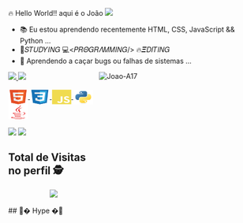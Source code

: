🔥 Hello World!! aqui é o João <img src="https://raw.githubusercontent.com/iampavangandhi/iampavangandhi/master/gifs/Hi.gif" width="30px">

- 📚 Eu estou aprendendo recentemente HTML, CSS, JavaScript && Python ...
- 🎒𝑆𝑇𝑈𝐷𝑌𝐼𝑁𝐺 💻<𝑃𝑅𝛩𝐺𝑅𝛬𝛭𝛭𝐼𝑁𝐺/> 🔥𝜩𝐷𝐼𝑇𝐼𝑁𝐺
- 🐛 Aprendendo a caçar bugs ou falhas de sistemas ...

<div>
  <a href="https://github.com/Joao-A17">
  <img align="right" alt="Joao-A17" height="300" width="320" src="https://i.pinimg.com/originals/25/f5/0b/25f50bca01a360d940cf512d2b336871.gif">
  <img height="180em" src="https://github-readme-stats.vercel.app/api?username=Joao-A17&show_icons=true&theme=radical&include_all_commits=true&count_private=true"/>
  <img height="180em" src="https://github-readme-stats.vercel.app/api/top-langs/?username=Joao-A17&layout=compact&langs_count=7&theme=radical"/>
</div>
 <div style="display: inline_block"><br>
  <img align="center" alt="Joao-A17-HTML" height="30" width="40" src="https://raw.githubusercontent.com/devicons/devicon/master/icons/html5/html5-original.svg">
  <img align="center" alt="Joao-A17-CSS" height="30" width="40" src="https://raw.githubusercontent.com/devicons/devicon/master/icons/css3/css3-original.svg">
  <img align="center" alt="Joao-A17-Js" height="30" width="40" src="https://raw.githubusercontent.com/devicons/devicon/master/icons/javascript/javascript-plain.svg">
  <img align="center" alt="Joao-A17-Python" height="30" width="40" src="https://raw.githubusercontent.com/devicons/devicon/master/icons/python/python-original.svg">
  <img align="center" alt="Joao-A17-Java" height="30" width="40" src="https://raw.githubusercontent.com/devicons/devicon/master/icons/java/java-plain.svg">
</div>
  
<div><br>
  <a href="https://instagram.com/joao_vic2k" target="_blank"><img src="https://img.shields.io/badge/-Instagram-%23E4405F?style=for-the-badge&logo=instagram&logoColor=white" target="_blank"></a>
  <a href = "mailto:joaovictorca2004@gmail.com"><img src="https://img.shields.io/badge/-Gmail-%23333?style=for-the-badge&logo=gmail&logoColor=white" target="_blank"></a>
  
  <!--[Snake animation](https://github.com/Joao-A17/Joao-A17/blob/output/github-contribution-grid-snake.svg)-->
  
  <p align="center"> 

 ## Total de Visitas no perfil :detective: <br>
 <p align="center"> 
   <img alingn="center" src="https://profile-counter.glitch.me/Joao-A17/count.svg" />
 </p>
 ## 🤑� Hype �🤑
</p>
  
</div>
